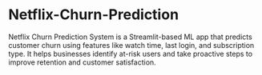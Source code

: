 # Netflix-Churn-Prediction
Netflix Churn Prediction System is a Streamlit-based ML app that predicts customer churn using features like watch time, last login, and subscription type. It helps businesses identify at-risk users and take proactive steps to improve retention and customer satisfaction.
